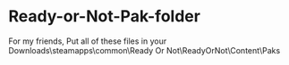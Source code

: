 # Ready-or-Not-Pak-folder
For my friends, 
Put all of these files in your Downloads\steamapps\common\Ready Or Not\ReadyOrNot\Content\Paks
